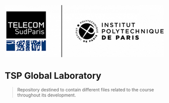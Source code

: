 <p align="center">
<img src=assets/tsp-ipparis.png>
</p>

# TSP Global Laboratory
> Repository destined to contain different files related to the course throughout its development.
